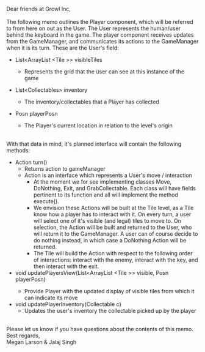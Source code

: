 Dear friends at Growl Inc, <br>
<br>
The following memo outlines the Player component, which will be referred to from here on out as the User. The User represents the human/user behind the keyboard in the game.
The player component receives updates from the GameManager, and communicates its actions to the GameManager when
it is its turn. These are the User's field:
<br>
- List<ArrayList <Tile <Tile>>> visibleTiles
    - Represents the grid that the user can see at this instance of the game
    
- List<Collectables<Collectables>> inventory
    - The inventory/collectables that a Player has collected 
    
- Posn playerPosn
    - The Player's current location in relation to the level's origin

<br>
With that data in mind, it's planned interface will contain the following methods:
<br>

- Action turn()
    - Returns action to gameManager 
    - Action is an interface which represents a User's move / interaction
        - At the moment we for see implementing classes Move, DoNothing, Exit, and GrabCollectable. Each class will have fields pertinent to its function and all will implement the method execute().
        - We envision these Actions will be built at the Tile level, as a Tile know how a player has to interact with it. On every turn, a user will select one of it's visible (and legal) tiles to move to. On selection, the Action will be built and returned to the User, who will return it to the GameManager. A user can of course decide to do nothing instead, in which case a DoNothing Action will be returned.
        - The Tile will build the Action with respect to the following order of interactions: interact with the enemy, interact with the key, and then interact with the exit. 
- void updatePlayersView(List<ArrayList <Tile <Tile>>> visible, Posn playerPosn)
    - Provide Player with the updated display of visible tiles from which it can indicate its move
- void updatePlayerInventory(Collectable c)
    - Updates the user's inventory the collectable picked up by the player

<br>
Please let us know if you have questions about the contents of this memo.
<br>
Best regards,
<br>
  Megan Larson & Jalaj Singh
